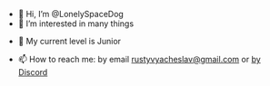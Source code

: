 - 👋 Hi, I’m @LonelySpaceDog
- 👀 I’m interested in many things
<!--- 🌱 I’m currently learning Node.js and Rust--->
- 🍄 My current level is Junior
<!--- 💞️ I’m looking to collaborate on ... --->
- 📫 How to reach me: by email rustyvyacheslav@gmail.com or [by Discord](https://discordapp.com/users/217967979264999425/)
<!---
LonelySpaceDog/LonelySpaceDog is a ✨ special ✨ repository because its `README.md` (this file) appears on your GitHub profile.
You can click the Preview link to take a look at your changes.
--->
